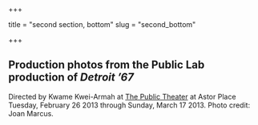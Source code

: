 +++

title = "second section, bottom"
slug = "second_bottom"

+++
					  <div class="row">
					      <div class="12u title">
					          <h2>Production photos from the Public Lab production of <i>Detroit ’67</i></h2>
					          <p>Directed by Kwame Kwei-Armah at <a href="http://www.publictheater.org/" target="blank">The Public Theater</a> at Astor Place Tuesday, February 26 2013 through Sunday, March 17 2013. Photo credit: Joan Marcus. </p>
					      </div>
					  </div>					        
			<div class="row">
				<div class="12u">			
				<div class="inner gallery">
                    <div class="row">
                        <div class="3u"><a href="images/fulls/Detroit670002rR.jpg" class="image fit"><img src="images/thumbs/Detroit670002rR.jpg" alt="" title="De’Adre Aziza and Michelle Wilson in the Public Lab production Detroit ’67, written by Dominique Morisseau and directed by Kwame Kwei-Armah, running at The Public Theater at Astor Place Tuesday, February 26 through Sunday, March 17. Photo credit: Joan Marcus." /></a></div>
                        <div class="3u"><a href="images/fulls/Detroit670003rR.jpg" class="image fit"><img src="images/thumbs/Detroit670003rR.jpg" alt="" title="De’Adre Aziza and Michelle Wilson in the Public Lab production Detroit ’67, written by Dominique Morisseau and directed by Kwame Kwei-Armah, running at The Public Theater at Astor Place Tuesday, February 26 through Sunday, March 17. Photo credit: Joan Marcus." /></a></div>
                        <div class="3u"><a href="images/fulls/Detroit670005rR.jpg" class="image fit"><img src="images/thumbs/Detroit670005rR.jpg" alt="" title="Brandon J. Dirden and Francois Battiste in the Public Lab production Detroit ’67, written by Dominique Morisseau and directed by Kwame Kwei-Armah, running at The Public Theater at Astor Place Tuesday, February 26 through Sunday, March 17. Photo credit: Joan Marcus." /></a></div>
                        <div class="3u"><a href="images/fulls/Detroit670007rR.jpg" class="image fit"><img src="images/thumbs/Detroit670007rR.jpg" alt="" title="Michelle Wilson and Francois Battiste in the Public Lab production Detroit ’67, written by Dominique Morisseau and directed by Kwame Kwei-Armah, running at The Public Theater at Astor Place Tuesday, February 26 through Sunday, March 17. Photo credit: Joan Marcus." /></a></div>
                    </div>
                    <div class="row">
                        <div class="3u"><a href="images/fulls/Detroit670015rR.jpg" class="image fit"><img src="images/thumbs/Detroit670015rR.jpg" alt="" title="Michelle Wilson and Brandon J. Dirden in the Public Lab production Detroit ’67, written by Dominique Morisseau and directed by Kwame Kwei-Armah, running at The Public Theater at Astor Place Tuesday, February 26 through Sunday, March 17. Photo credit: Joan Marcus." /></a></div>
                        <div class="3u"><a href="images/fulls/Detroit670021rR.jpg" class="image fit"><img src="images/thumbs/Detroit670021rR.jpg" alt="" title="Samantha Soule, De’Adre Aziza, and Michelle Wilson in the Public Lab production Detroit ’67, written by Dominique Morisseau and directed by Kwame Kwei-Armah, running at The Public Theater at Astor Place Tuesday, February 26 through Sunday, March 17. Photo credit: Joan Marcus." /></a></div>
                        <div class="3u"><a href="images/fulls/Detroit670032rR.jpg" class="image fit"><img src="images/thumbs/Detroit670032rR.jpg" alt="" title="De’Adre Aziza and Michelle Wilson in the Public Lab production Detroit ’67, written by Dominique Morisseau and directed by Kwame Kwei-Armah, running at The Public Theater at Astor Place Tuesday, February 26 through Sunday, March 17. Photo credit: Joan Marcus." /></a></div>
                        <div class="3u"><a href="images/fulls/Detroit670044rR.jpg" class="image fit"><img src="images/thumbs/Detroit670044rR.jpg" alt="" title="De’Adre Aziza, Francois Battiste, and Michelle Wilson in the Public Lab production Detroit ’67, written by Dominique Morisseau and directed by Kwame Kwei-Armah, running at The Public Theater at Astor Place Tuesday, February 26 through Sunday, March 17. Photo credit: Joan Marcus." /></a></div>
                    </div>
                    <div class="row">
                        <div class="3u"><a href="images/fulls/Detroit670060rR.jpg" class="image fit"><img src="images/thumbs/Detroit670060rR.jpg" alt="" title="De’Adre Aziza and Francois Battiste in the Public Lab production Detroit ’67, written by Dominique Morisseau and directed by Kwame Kwei-Armah, running at The Public Theater at Astor Place Tuesday, February 26 through Sunday, March 17. Photo credit: Joan Marcus." /></a></div>
                        <div class="3u"><a href="images/fulls/Detroit670084rR.jpg" class="image fit"><img src="images/thumbs/Detroit670084rR.jpg" alt="" title="De’Adre Aziza and Michelle Wilson in the Public Lab production Detroit ’67, written by Dominique Morisseau and directed by Kwame Kwei-Armah, running at The Public Theater at Astor Place Tuesday, February 26 through Sunday, March 17. Photo credit: Joan Marcus." /></a></div>
                        <div class="3u"><a href="images/fulls/Detroit670086rR.jpg" class="image fit"><img src="images/thumbs/Detroit670086rR.jpg" alt="" title="Francois Battiste and De’Adre Aziza in the Public Lab production Detroit ’67, written by Dominique Morisseau and directed by Kwame Kwei-Armah, running at The Public Theater at Astor Place Tuesday, February 26 through Sunday, March 17. Photo credit: Joan Marcus." /></a></div>
                        <div class="3u"><a href="images/fulls/Detroit670109rR.jpg" class="image fit"><img src="images/thumbs/Detroit670109rR.jpg" alt="" title="Francois Battiste and Samantha Soule in the Public Lab production Detroit ’67, written by Dominique Morisseau and directed by Kwame Kwei-Armah, running at The Public Theater at Astor Place Tuesday, February 26 through Sunday, March 17. Photo credit: Joan Marcus." /></a></div>
				</div>
					</div>